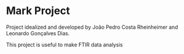# Mark Project

Project idealized and developed by João Pedro Costa Rheinheimer and Leonardo Gonçalves Dias.

This project is useful to make FTIR data analysis